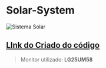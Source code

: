 # Solar-System

![Sistema Solar](https://i.imgur.com/DD84yXg.png)

## [LInk do Criado do código](https://terminalroot.com.br/2021/04/sistema-solar-feito-com-html-css-e-javascript-puro.html?fbclid=IwAR2vZnQWejo31iH74myLFso-dETw-a09uaQ5S3tE2cd-1v7s82nybtDM03o)



> Monitor utilizado: 
> __LG25UM58__


